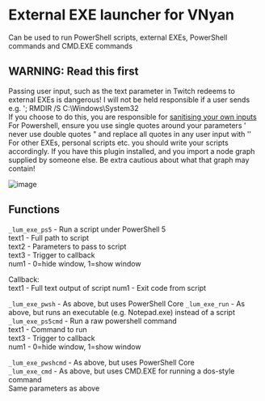 # External EXE launcher for VNyan
Can be used to run PowerShell scripts, external EXEs, PowerShell commands and CMD.EXE commands

## WARNING: Read this first
Passing user input, such as the text parameter in Twitch redeems to external EXEs is dangerous! I will not be held responsible if a user sends e.g. '; RMDIR /S C:\Windows\System32  
If you choose to do this, you are responsible for [sanitising your own inputs](https://xkcd.com/327/)
For Powershell, ensure you use single quotes around your parameters ' never use double quotes " and replace all quotes in any user input with '' For other EXEs, personal scripts etc. you should write your scripts accordingly.
If you have this plugin installed, and you import a node graph supplied by someone else. Be extra cautious about what that graph may contain!

![image](https://github.com/user-attachments/assets/3e18f990-32e3-419d-b0d4-17f88ab5f747)

## Functions

```_lum_exe_ps5``` - Run a script under PowerShell 5  
text1 - Full path to script  
text2 - Parameters to pass to script  
text3 - Trigger to callback  
num1 - 0=hide window, 1=show window  

Callback:  
text1 - Full text output of script
num1 - Exit code from script

```_lum_exe_pwsh``` - As above, but uses PowerShell Core
```_lum_exe_run``` - As above, but runs an executable (e.g. Notepad.exe) instead of a script
```_lum_exe_ps5cmd``` - Run a raw powershell command  
text1 - Command to run  
text3 - Trigger to callback  
num1 - 0=hide window, 1=show window  

```_lum_exe_pwshcmd``` - As above, but uses PowerShell Core  
```_lum_exe_cmd``` - As above, but uses CMD.EXE for running a dos-style command  
Same parameters as above
